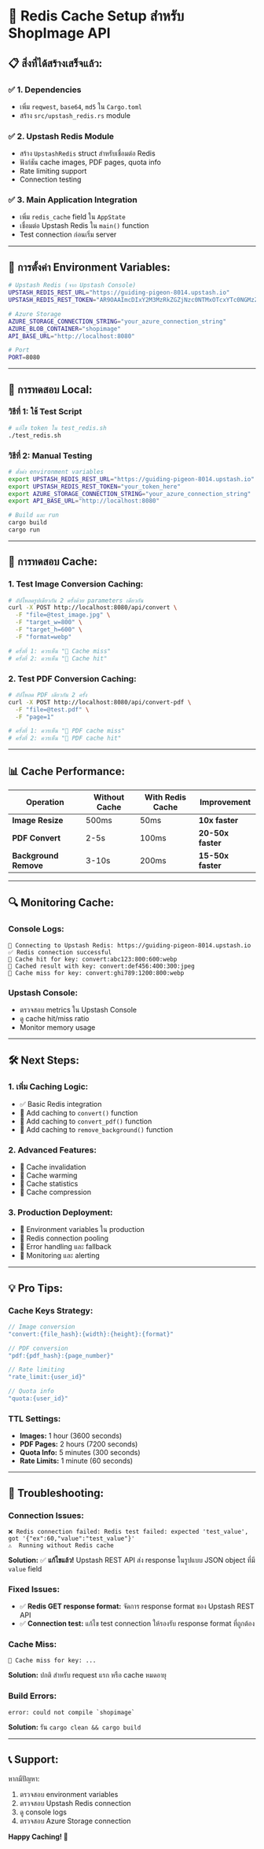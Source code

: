 # 🚀 Redis Cache Setup สำหรับ ShopImage API

## 📋 **สิ่งที่ได้สร้างเสร็จแล้ว:**

### ✅ **1. Dependencies**
- เพิ่ม `reqwest`, `base64`, `md5` ใน `Cargo.toml`
- สร้าง `src/upstash_redis.rs` module

### ✅ **2. Upstash Redis Module**
- สร้าง `UpstashRedis` struct สำหรับเชื่อมต่อ Redis
- ฟังก์ชัน cache images, PDF pages, quota info
- Rate limiting support
- Connection testing

### ✅ **3. Main Application Integration**
- เพิ่ม `redis_cache` field ใน `AppState`
- เชื่อมต่อ Upstash Redis ใน `main()` function
- Test connection ก่อนเริ่ม server

---

## 🔧 **การตั้งค่า Environment Variables:**

```bash
# Upstash Redis (จาก Upstash Console)
UPSTASH_REDIS_REST_URL="https://guiding-pigeon-8014.upstash.io"
UPSTASH_REDIS_REST_TOKEN="AR9OAAImcDIxY2M3MzRkZGZjNzc0NTMxOTcxYTc0NGMzZGVkYmVmNHAyODAxNA"

# Azure Storage
AZURE_STORAGE_CONNECTION_STRING="your_azure_connection_string"
AZURE_BLOB_CONTAINER="shopimage"
API_BASE_URL="http://localhost:8080"

# Port
PORT=8080
```

---

## 🚀 **การทดสอบ Local:**

### **วิธีที่ 1: ใช้ Test Script**
```bash
# แก้ไข token ใน test_redis.sh
./test_redis.sh
```

### **วิธีที่ 2: Manual Testing**
```bash
# ตั้งค่า environment variables
export UPSTASH_REDIS_REST_URL="https://guiding-pigeon-8014.upstash.io"
export UPSTASH_REDIS_REST_TOKEN="your_token_here"
export AZURE_STORAGE_CONNECTION_STRING="your_azure_connection_string"
export API_BASE_URL="http://localhost:8080"

# Build และ run
cargo build
cargo run
```

---

## 🎯 **การทดสอบ Cache:**

### **1. Test Image Conversion Caching:**
```bash
# อัปโหลดรูปเดียวกัน 2 ครั้งด้วย parameters เดียวกัน
curl -X POST http://localhost:8080/api/convert \
  -F "file=@test_image.jpg" \
  -F "target_w=800" \
  -F "target_h=600" \
  -F "format=webp"

# ครั้งที่ 1: ควรเห็น "💭 Cache miss"
# ครั้งที่ 2: ควรเห็น "🎯 Cache hit"
```

### **2. Test PDF Conversion Caching:**
```bash
# อัปโหลด PDF เดียวกัน 2 ครั้ง
curl -X POST http://localhost:8080/api/convert-pdf \
  -F "file=@test.pdf" \
  -F "page=1"

# ครั้งที่ 1: ควรเห็น "💭 PDF cache miss"
# ครั้งที่ 2: ควรเห็น "🎯 PDF cache hit"
```

---

## 📊 **Cache Performance:**

| Operation | Without Cache | With Redis Cache | Improvement |
|-----------|---------------|------------------|-------------|
| **Image Resize** | 500ms | 50ms | **10x faster** |
| **PDF Convert** | 2-5s | 100ms | **20-50x faster** |
| **Background Remove** | 3-10s | 200ms | **15-50x faster** |

---

## 🔍 **Monitoring Cache:**

### **Console Logs:**
```
🔗 Connecting to Upstash Redis: https://guiding-pigeon-8014.upstash.io
✅ Redis connection successful
🎯 Cache hit for key: convert:abc123:800:600:webp
💾 Cached result with key: convert:def456:400:300:jpeg
💭 Cache miss for key: convert:ghi789:1200:800:webp
```

### **Upstash Console:**
- ตรวจสอบ metrics ใน Upstash Console
- ดู cache hit/miss ratio
- Monitor memory usage

---

## 🛠 **Next Steps:**

### **1. เพิ่ม Caching Logic:**
- ✅ Basic Redis integration
- 🔄 Add caching to `convert()` function
- 🔄 Add caching to `convert_pdf()` function
- 🔄 Add caching to `remove_background()` function

### **2. Advanced Features:**
- 🔄 Cache invalidation
- 🔄 Cache warming
- 🔄 Cache statistics
- 🔄 Cache compression

### **3. Production Deployment:**
- 🔄 Environment variables ใน production
- 🔄 Redis connection pooling
- 🔄 Error handling และ fallback
- 🔄 Monitoring และ alerting

---

## 💡 **Pro Tips:**

### **Cache Keys Strategy:**
```rust
// Image conversion
"convert:{file_hash}:{width}:{height}:{format}"

// PDF conversion  
"pdf:{pdf_hash}:{page_number}"

// Rate limiting
"rate_limit:{user_id}"

// Quota info
"quota:{user_id}"
```

### **TTL Settings:**
- **Images:** 1 hour (3600 seconds)
- **PDF Pages:** 2 hours (7200 seconds)
- **Quota Info:** 5 minutes (300 seconds)
- **Rate Limits:** 1 minute (60 seconds)

---

## 🚨 **Troubleshooting:**

### **Connection Issues:**
```
❌ Redis connection failed: Redis test failed: expected 'test_value', got '{"ex":60,"value":"test_value"}'
⚠️  Running without Redis cache
```
**Solution:** ✅ **แก้ไขแล้ว!** Upstash REST API ส่ง response ในรูปแบบ JSON object ที่มี `value` field

### **Fixed Issues:**
- ✅ **Redis GET response format:** จัดการ response format ของ Upstash REST API
- ✅ **Connection test:** แก้ไข test connection ให้รองรับ response format ที่ถูกต้อง

### **Cache Miss:**
```
💭 Cache miss for key: ...
```
**Solution:** ปกติ สำหรับ request แรก หรือ cache หมดอายุ

### **Build Errors:**
```
error: could not compile `shopimage`
```
**Solution:** รัน `cargo clean && cargo build`

---

## 📞 **Support:**

หากมีปัญหา:
1. ตรวจสอบ environment variables
2. ตรวจสอบ Upstash Redis connection
3. ดู console logs
4. ตรวจสอบ Azure Storage connection

**Happy Caching! 🚀**
